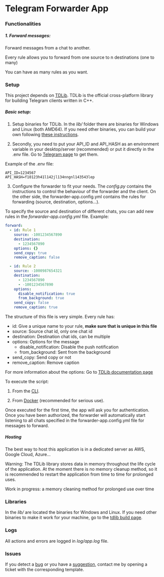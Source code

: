 # Telegram Forwarder App

### Functionalities

##### 1. Forward messages:

Forward messages from a chat to another.

Every rule allows you to forward from one source to n destinations (one to many)

You can have as many rules as you want.

### Setup

This project depends on [TDLib](https://github.com/tdlib/td). TDLib is the official cross-platform library for building Telegram clients written in C++.

##### Basic setup:

1. Setup binaries for TDLib. In the _lib/_ folder there are binaries for Windows and Linux (both AMD64). If you need other binaries, you can build your own following [these instructions](https://tdlib.github.io/td/build.html).

2. Secondly, you need to put your API_ID and API_HASH as an environment variable in your desktop/server (recommended) or put it directly in the .env file. Go to [Telegram page](https://my.telegram.org) to get them.

Example of the .env file:

```
API_ID=1234567
API_HASH=f10123h41l142jl134nngnl143543lep
```

3. Configure the forwarder to fit your needs. The _config.py_ contains the instructions to control the behaviour of the forwarder and the client. On the other side, the forwarder-app.config.yml contains the rules for forwarding (source, destination, options...).

To specify the source and destination of different chats, you can add new rules in the _forwarder-app.config.yml_ file. Example:

```yaml
forward:
  - id: Rule 1
    source: -1001234567890
    destination:
      - 1234567890
    options: {}
    send_copy: true
    remove_caption: false

  - id: Rule 2
    source: -1000987654321
    destination:
      - 1234567890
      - -1001234567890
    options:
      disable_notification: true
      from_background: true
    send_copy: false
    remove_caption: true
```

The structure of this file is very simple. Every rule has:

- id: Give a unique name to your rule, **make sure that is unique in this file**
- source: Source chat id, only one chat id
- destination: Destination chat ids, can be multiple
- options: Options for the message
  - disable_notification: Disable the push notification
  - from_background: Sent from the background
- send_copy: Send copy or not
- remove_caption: Remove caption

For more information about the options: Go to [TDLib documentation page](https://core.telegram.org/tdlib/docs/classtd_1_1td__api_1_1forward_messages.html#a6c645037c9b1fb40a3cad767f7bf2c15)

To execute the script:

1. From the [CLI](docs/cli.md).

2. From [Docker](docs/docker.md) (recommended for serious use).

Once executed for the first time, the app will ask you for authentication. Once you have been authorized, the forwarder will automatically start listening to all chats specified in the forwarder-app.config.yml file for messages to forward.

##### Hosting

The best way to host this application is in a dedicated server as AWS, Google Cloud, Azure...

Warning: The TDLib library stores data in memory throughout the life cycle of the application. At the moment there is no memory cleanup method, so it is recommended to restart the application from time to time for prolonged uses.

Work in progress: a memory cleaning method for prolonged use over time

### Libraries

In the _lib/_ are located the binaries for Windows and Linux. If you need other binaries to make it work for your machine, go to the [tdlib build page](https://tdlib.github.io/td/build.html).

### Logs

All actions and errors are logged in _log/app.log_ file.

### Issues

If you detect a [bug](.github/ISSUE_TEMPLATE/bug_report.md) or you have a [suggestion](.github/ISSUE_TEMPLATE/feature_request.md), contact me by opening a ticket with the corresponding template.
